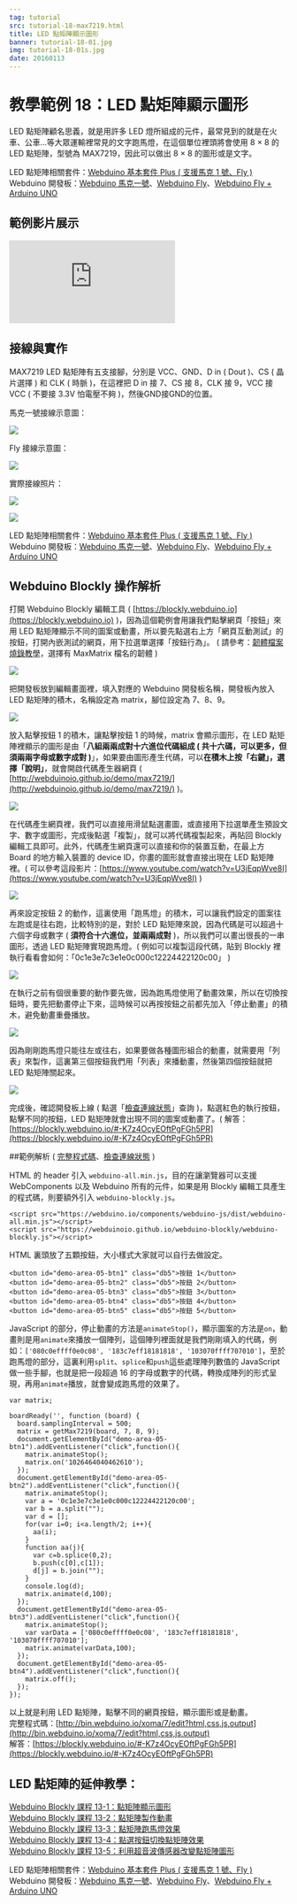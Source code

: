 ```yaml
---
tag: tutorial
src: tutorial-18-max7219.html
title: LED 點矩陣顯示圖形
banner: tutorial-18-01.jpg
img: tutorial-18-01s.jpg
date: 20160113
---
```


<!-- @@master  = ../../_layout.html-->

<!-- @@block  =  meta-->

<title>教學範例 18：LED 點矩陣顯示圖形 :::: Webduino = Web × Arduino</title>

<meta name="description" content="LED 點矩陣顧名思義，就是用許多 LED 燈所組成的元件，最常見到的就是在火車、公車...等大眾運輸裡常見的文字跑馬燈，在這個單位裡頭將會使用 8 × 8 的 LED 點矩陣，型號為 MAX7219，因此可以做出 8 × 8 的圖形或是文字。">

<meta itemprop="description" content="LED 點矩陣顧名思義，就是用許多 LED 燈所組成的元件，最常見到的就是在火車、公車...等大眾運輸裡常見的文字跑馬燈，在這個單位裡頭將會使用 8 × 8 的 LED 點矩陣，型號為 MAX7219，因此可以做出 8 × 8 的圖形或是文字。">

<meta property="og:description" content="LED 點矩陣顧名思義，就是用許多 LED 燈所組成的元件，最常見到的就是在火車、公車...等大眾運輸裡常見的文字跑馬燈，在這個單位裡頭將會使用 8 × 8 的 LED 點矩陣，型號為 MAX7219，因此可以做出 8 × 8 的圖形或是文字。">

<meta property="og:title" content="教學範例 18：LED 點矩陣顯示圖形" >

<meta property="og:url" content="https://webduino.io/tutorials/tutorial-18-max7219.html">

<meta property="og:image" content="https://webduino.io/img/tutorials/tutorial-18-01s.jpg">

<meta itemprop="image" content="https://webduino.io/img/tutorials/tutorial-18-01s.jpg">

<include src="../_include-tutorials.html"></include>

<!-- @@close-->

<!-- @@block  =  preAndNext-->

<include src="../_include-tutorials-content.html"></include>

<!-- @@close-->

<!-- @@block  =  tutorials-->

# 教學範例 18：LED 點矩陣顯示圖形

LED 點矩陣顧名思義，就是用許多 LED 燈所組成的元件，最常見到的就是在火車、公車...等大眾運輸裡常見的文字跑馬燈，在這個單位裡頭將會使用 8 × 8 的 LED 點矩陣，型號為 MAX7219，因此可以做出 8 × 8 的圖形或是文字。

<div class="buy-this">
	<span>LED 點矩陣相關套件：<a href="https://webduino.io/buy/webduino-package-plus.html" target="_blank">Webduino 基本套件 Plus ( 支援馬克 1 號、Fly )</a></span>
	<span>Webduino 開發板：<a href="https://webduino.io/buy/component-webduino-v1.html" target="_blank">Webduino 馬克一號</a>、<a href="https://webduino.io/buy/component-webduino-fly.html" target="_blank">Webduino Fly</a>、<a href="https://webduino.io/buy/component-webduino-uno-fly.html" target="_blank">Webduino Fly + Arduino UNO</a></span>
</div>

## 範例影片展示

<iframe class="youtube" src="https://www.youtube.com/embed/nY5zBP7BLdo" frameborder="0" allowfullscreen></iframe>

## 接線與實作

MAX7219 LED 點矩陣有五支接腳，分別是 VCC、GND、D in ( Dout )、CS ( 晶片選擇 ) 和 CLK ( 時脈 )，在這裡把 D in 接 7、CS 接 8，CLK 接 9，VCC 接 VCC ( 不要接 3.3V 怕電壓不夠 )，然後GND接GND的位置。

馬克一號接線示意圖：

![](../img/tutorials/tutorial-18-02.jpg)

Fly 接線示意圖：

![](../img/tutorials/tutorial-18-02-fly.jpg)

實際接線照片：

![](../img/tutorials/tutorial-18-03.jpg)

![](../img/tutorials/tutorial-18-04.jpg)

<div class="buy-this">
	<span>LED 點矩陣相關套件：<a href="https://webduino.io/buy/webduino-package-plus.html" target="_blank">Webduino 基本套件 Plus ( 支援馬克 1 號、Fly )</a></span>
	<span>Webduino 開發板：<a href="https://webduino.io/buy/component-webduino-v1.html" target="_blank">Webduino 馬克一號</a>、<a href="https://webduino.io/buy/component-webduino-fly.html" target="_blank">Webduino Fly</a>、<a href="https://webduino.io/buy/component-webduino-uno-fly.html" target="_blank">Webduino Fly + Arduino UNO</a></span>
</div>

## Webduino Blockly 操作解析

打開 Webduino Blockly 編輯工具 ( [https://blockly.webduino.io](https://blockly.webduino.io) )，因為這個範例會用讓我們點擊網頁「按鈕」來用 LED 點矩陣顯示不同的圖案或動畫，所以要先點選右上方「網頁互動測試」的按鈕，打開內嵌測試的網頁，用下拉選單選擇「按鈕行為」。 ( 請參考：[韌體檔案燒錄教學](https://webduino.io/tutorials/info-07-arduino-ino.html)，選擇有 MaxMatrix 檔名的韌體 )

![](../img/tutorials/tutorial-18-05.jpg)

把開發板放到編輯畫面裡，填入對應的 Webduino 開發板名稱，開發板內放入 LED 點矩陣的積木，名稱設定為 matrix，腳位設定為 7、8、9。

![](../img/tutorials/tutorial-18-06.jpg)

放入點擊按鈕 1 的積木，讓點擊按鈕 1 的時候，matrix 會顯示圖形，在 LED 點矩陣裡顯示的圖形是由「**八組兩兩成對十六進位代碼組成 ( 共十六碼，可以更多，但須兩兩字母或數字成對 )**」，如果要由圖形產生代碼，可以**在積木上按「右鍵」，選擇「說明」**，就會開啟代碼產生器網頁 ( [http://webduinoio.github.io/demo/max7219/](http://webduinoio.github.io/demo/max7219/) )。

![](../img/tutorials/tutorial-18-07.jpg)

在代碼產生網頁裡，我們可以直接用滑鼠點選畫圖，或直接用下拉選單產生預設文字、數字或圖形，完成後點選「複製」，就可以將代碼複製起來，再貼回 Blockly 編輯工具即可。此外，代碼產生網頁還可以直接和你的裝置互動，在最上方 Board 的地方輸入裝置的 device ID，你畫的圖形就會直接出現在 LED 點矩陣裡。( 可以參考這段影片：[https://www.youtube.com/watch?v=U3jEqpWve8I](https://www.youtube.com/watch?v=U3jEqpWve8I) )

![](../img/tutorials/tutorial-18-08.jpg)

再來設定按鈕 2 的動作，這裏使用「跑馬燈」的積木，可以讓我們設定的圖案往左跑或是往右跑，比較特別的是，對於 LED 點矩陣來說，因為代碼是可以超過十六個字母或數字 ( **須符合十六進位，並兩兩成對** )，所以我們可以畫出很長的一串圖形，透過 LED 點矩陣實現跑馬燈。( 例如可以複製這段代碼，貼到 Blockly 裡執行看看會如何：「0c1e3e7c3e1e0c000c12224422120c00」 )

![](../img/tutorials/tutorial-18-09.jpg)

在執行之前有個很重要的動作要先做，因為跑馬燈使用了動畫效果，所以在切換按鈕時，要先把動畫停止下來，這時候可以再按按鈕之前都先加入「停止動畫」的積木，避免動畫重疊播放。

![](../img/tutorials/tutorial-18-10.jpg)

因為剛剛跑馬燈只能往左或往右，如果要做各種圖形組合的動畫，就需要用「列表」來製作，這裏第三個按鈕我們用「列表」來播動畫，然後第四個按鈕就把 LED 點矩陣關起來。

![](../img/tutorials/tutorial-18-11.jpg)

完成後，確認開發板上線 ( 點選「[檢查連線狀態](https://webduino.io/device.html)」查詢 )，點選紅色的執行按鈕，點擊不同的按鈕，LED 點矩陣就會出現不同的圖案或動畫了。( 解答：[https://blockly.webduino.io/#-K7z4OcyEOftPgFGh5PR](https://blockly.webduino.io/#-K7z4OcyEOftPgFGh5PR)


##範例解析 ( [完整程式碼](http://bin.webduino.io/xoma/7/edit?html,css,js,output)、[檢查連線狀態](https://webduino.io/device.html) )

HTML 的 header 引入 `webduino-all.min.js`，目的在讓瀏覽器可以支援 WebComponents 以及 Webduino 所有的元件，如果是用 Blockly 編輯工具產生的程式碼，則要額外引入 `webduino-blockly.js`。

	<script src="https://webduino.io/components/webduino-js/dist/webduino-all.min.js"></script>
	<script src="https://webduinoio.github.io/webduino-blockly/webduino-blockly.js"></script>

HTML 裏頭放了五顆按鈕，大小樣式大家就可以自行去做設定。

	<button id="demo-area-05-btn1" class="db5">按鈕 1</button>
	<button id="demo-area-05-btn2" class="db5">按鈕 2</button>
	<button id="demo-area-05-btn3" class="db5">按鈕 3</button>
	<button id="demo-area-05-btn4" class="db5">按鈕 4</button>
	<button id="demo-area-05-btn5" class="db5">按鈕 5</button>

JavaScript 的部分，停止動畫的方法是`animateStop()`，顯示圖案的方法是`on`，動畫則是用`animate`來播放一個陣列，這個陣列裡面就是我們剛剛填入的代碼，例如：`['080c0effff0e0c08', '183c7eff18181818', '103070ffff707010']`，至於跑馬燈的部分，這裏利用`split`、`splice`和`push`這些處理陣列數值的 JavaScript 做一些手腳，也就是把一段超過 16 的字母或數字的代碼，轉換成陣列的形式呈現，再用`animate`播放，就會變成跑馬燈的效果了。

	var matrix;

	boardReady('', function (board) {
	  board.samplingInterval = 500;
	  matrix = getMax7219(board, 7, 8, 9);
	  document.getElementById("demo-area-05-btn1").addEventListener("click",function(){
	    matrix.animateStop();
	    matrix.on('1026464040462610');
	  });
	  document.getElementById("demo-area-05-btn2").addEventListener("click",function(){
	    matrix.animateStop();
	    var a = '0c1e3e7c3e1e0c000c12224422120c00';
	    var b = a.split("");
	    var d = [];
	    for(var i=0; i<a.length/2; i++){
	      aa(i);
	    }
	    function aa(j){
	      var c=b.splice(0,2);
	      b.push(c[0],c[1]);
	      d[j] = b.join("");
	    }
	    console.log(d);
	    matrix.animate(d,100);
	  });
	  document.getElementById("demo-area-05-btn3").addEventListener("click",function(){
	    matrix.animateStop();
	    var varData = ['080c0effff0e0c08', '183c7eff18181818', '103070ffff707010'];
	    matrix.animate(varData,100);
	  });
	  document.getElementById("demo-area-05-btn4").addEventListener("click",function(){
	    matrix.off();
	  });
	});

以上就是利用 LED 點矩陣，點擊不同的網頁按鈕，顯示圖形或是動畫。   
完整程式碼：[http://bin.webduino.io/xoma/7/edit?html,css,js,output](http://bin.webduino.io/xoma/7/edit?html,css,js,output)  
解答：[https://blockly.webduino.io/#-K7z4OcyEOftPgFGh5PR](https://blockly.webduino.io/#-K7z4OcyEOftPgFGh5PR)

## LED 點矩陣的延伸教學：

[Webduino Blockly 課程 13-1：點矩陣顯示圖形](https://blockly.webduino.io/?lang=zh-hant&page=tutorials/max7219-1#-K0opTxaF_E2ncQkc6JC)  
[Webduino Blockly 課程 13-2：點矩陣製作動畫](https://blockly.webduino.io/?lang=zh-hant&page=tutorials/max7219-2#-K0os-k9zK8b2uN9iOMK)  
[Webduino Blockly 課程 13-3：點矩陣跑馬燈效果](https://blockly.webduino.io/?lang=zh-hant&page=tutorials/max7219-3#-K0ou2rmQYkM46jiooWV)    
[Webduino Blockly 課程 13-4：點選按鈕切換點矩陣效果](https://blockly.webduino.io/?lang=zh-hant&page=tutorials/max7219-4#-K0p0BGifwqYvndb35GK)    
[Webduino Blockly 課程 13-5：利用超音波傳感器改變點矩陣圖形](https://blockly.webduino.io/?lang=zh-hant&page=tutorials/max7219-5#-K0p4uO2W-zcVOU7FF0A) 

<div class="buy-this">
	<span>LED 點矩陣相關套件：<a href="https://webduino.io/buy/webduino-package-plus.html" target="_blank">Webduino 基本套件 Plus ( 支援馬克 1 號、Fly )</a></span>
	<span>Webduino 開發板：<a href="https://webduino.io/buy/component-webduino-v1.html" target="_blank">Webduino 馬克一號</a>、<a href="https://webduino.io/buy/component-webduino-fly.html" target="_blank">Webduino Fly</a>、<a href="https://webduino.io/buy/component-webduino-uno-fly.html" target="_blank">Webduino Fly + Arduino UNO</a></span>
</div> 


<!-- @@close-->